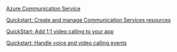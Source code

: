 [Azure Communication Service](https://azure.microsoft.com/en-us/pricing/details/communication-services/)

[Quickstart: Create and manage Communication Services resources](https://learn.microsoft.com/en-us/azure/communication-services/quickstarts/create-communication-resource?pivots=platform-azp&tabs=windows)

[QuickStart: Add 1:1 video calling to your app](https://learn.microsoft.com/en-us/azure/communication-services/quickstarts/voice-video-calling/get-started-with-video-calling?pivots=platform-web)

[Quickstart: Handle voice and video calling events](https://learn.microsoft.com/en-us/azure/communication-services/quickstarts/voice-video-calling/handle-calling-events?source=recommendations)
